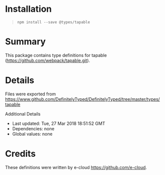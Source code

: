 # Installation
> `npm install --save @types/tapable`

# Summary
This package contains type definitions for tapable (https://github.com/webpack/tapable.git).

# Details
Files were exported from https://www.github.com/DefinitelyTyped/DefinitelyTyped/tree/master/types/tapable

Additional Details
 * Last updated: Tue, 27 Mar 2018 18:51:52 GMT
 * Dependencies: none
 * Global values: none

# Credits
These definitions were written by e-cloud <https://github.com/e-cloud>.
